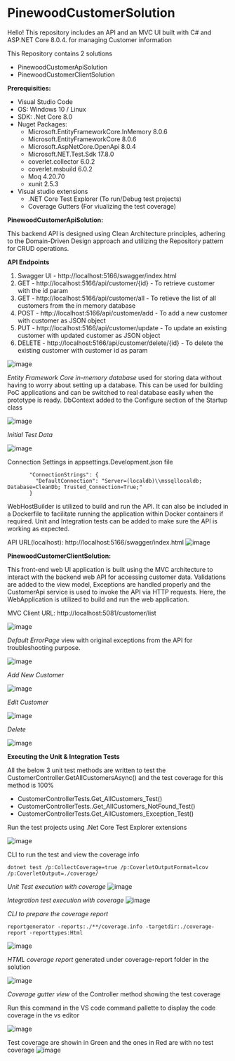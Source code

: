 # PinewoodCustomerSolution

Hello! This repository includes an API and an MVC UI built with C# and ASP.NET Core 8.0.4. for managing Customer information

This Repository contains 2 solutions
 -	PinewoodCustomerApiSolution
 -	PinewoodCustomerClientSolution

**Prerequisities:**

  - Visual Studio Code
  - OS: Windows 10 / Linux
  - SDK: .Net Core 8.0
  - Nuget Packages:
    - Microsoft.EntityFrameworkCore.InMemory 8.0.6
    - Microsoft.EntityFrameworkCore 8.0.6
    - Microsoft.AspNetCore.OpenApi 8.0.4
    - Microsoft.NET.Test.Sdk 17.8.0
    - coverlet.collector 6.0.2
    - coverlet.msbuild 6.0.2
    - Moq 4.20.70
    - xunit 2.5.3
  - Visual studio extensions
    - .NET Core Test Explorer (To run/Debug test projects)
    - Coverage Gutters (For viualizing the test coverage)

**PinewoodCustomerApiSolution:**

This backend API is designed using Clean Architecture principles, adhering to the Domain-Driven Design approach and utilizing the Repository pattern for CRUD operations.

**API Endpoints**
1. Swagger UI - http://localhost:5166/swagger/index.html
2. GET - http://localhost:5166/api/customer/{id} - To retrieve customer with the id param
3. GET - http://localhost:5166/api/customer/all - To retieve the list of all customers from the in memory database
4. POST - http://localhost:5166/api/customer/add - To add a new customer with customer as JSON object
5. PUT - http://localhost:5166/api/customer/update - To update an existing customer with updated customer as JSON object
6. DELETE - http://localhost:5166/api/customer/delete/{id} - To delete the existing customer with customer id as param

 ![image](https://github.com/ksenthilraajaa/PinewoodCustomerSolution/assets/54350680/2afe63aa-1422-4769-b547-eb846295ab8a)

*Entity Framework Core in-memory database* used for storing data without having to worry about setting up a database. This can be used for building PoC applications and can be switched to real database easily when the prototype is ready.
DbContext added to the Configure section of the Startup class

 ![image](https://github.com/ksenthilraajaa/PinewoodCustomerSolution/assets/54350680/ab3335d4-e624-4bc6-9b1e-19945fa95d60)

*Initial Test Data*

 ![image](https://github.com/ksenthilraajaa/PinewoodCustomerSolution/assets/54350680/3caa7a72-1776-4fd3-a7a9-fe92b33d1950)

Connection Settings in appsettings.Development.json file

```
       "ConnectionStrings": {
         "DefaultConnection": "Server=(localdb)\\mssqllocaldb; Database=CleanDb; Trusted_Connection=True;"
       }
```

WebHostBuilder is utilized to build and run the API. It can also be included in a Dockerfile to facilitate running the application within Docker containers if required. Unit and Integration tests can be added to make sure the API is working as expected.

API URL(localhost): http://localhost:5166/swagger/index.html
 ![image](https://github.com/ksenthilraajaa/PinewoodCustomerSolution/assets/54350680/49a8f7c2-2b3a-494f-8919-bafe90b05536)


**PinewoodCustomerClientSolution:**

This front-end web UI application is built using the MVC architecture to interact with the backend web API for accessing customer data. Validations are added to the view model, Exceptions are handled properly and the CustomerApi service is used to invoke the API via HTTP requests.
Here, the WebApplication is utilized to build and run the web application.


MVC Client URL: http://localhost:5081/customer/list

 ![image](https://github.com/ksenthilraajaa/PinewoodCustomerSolution/assets/54350680/ae450ed1-4fd6-4e50-8a9f-f12841422fc5)


*Default ErrorPage* view with original exceptions from the API for troubleshooting purpose.

 ![image](https://github.com/ksenthilraajaa/PinewoodCustomerSolution/assets/54350680/3bb02526-ec19-46af-8d49-0a35c7ecdc09)


*Add New Customer*

 ![image](https://github.com/ksenthilraajaa/PinewoodCustomerSolution/assets/54350680/7a3d27c6-5caf-470f-8c36-10cef9b039a9)


*Edit Customer*

 ![image](https://github.com/ksenthilraajaa/PinewoodCustomerSolution/assets/54350680/a375f9da-0279-4e4e-9357-648930f7aca1)


*Delete*

![image](https://github.com/ksenthilraajaa/PinewoodCustomerSolution/assets/54350680/60301816-9ca4-41e6-8c23-bca826134ae0)


**Executing the Unit & Integration Tests**

All the below 3 unit test methods are written to test the CustomerController.GetAllCustomersAsync() and the test coverage for this method is 100%
  - CustomerControllerTests.Get_AllCustomers_Test()
  - CustomerControllerTests..Get_AllCustomers_NotFound_Test()
  - CustomerControllerTests.Get_AllCustomers_Exception_Test()

Run the test projects using .Net Core Test Explorer extensions

![image](https://github.com/ksenthilraajaa/PinewoodCustomerSolution/assets/54350680/a405f924-67c6-4eab-9474-df1b57e2aceb)


CLI to run the test and view the coverage info
```
dotnet test /p:CollectCoverage=true /p:CoverletOutputFormat=lcov /p:CoverletOutput=./coverage/
```
*Unit Test execution with coverage*
![image](https://github.com/ksenthilraajaa/PinewoodCustomerSolution/assets/54350680/1ca90b87-27b1-48c0-9f11-e815459b60b6)

*Integration test execution with coverage*
![image](https://github.com/ksenthilraajaa/PinewoodCustomerSolution/assets/54350680/a52cd86f-0880-45c4-8b1c-dffe2221b050)

*CLI to prepare the coverage report*

```
reportgenerator -reports:./**/coverage.info -targetdir:./coverage-report -reporttypes:Html
```
![image](https://github.com/ksenthilraajaa/PinewoodCustomerSolution/assets/54350680/5afdeea6-c723-4234-915d-0829631bbdb1)

*HTML coverage report* generated under coverage-report folder in the solution 

![image](https://github.com/ksenthilraajaa/PinewoodCustomerSolution/assets/54350680/51388095-6424-4c04-9be7-040fbf38ff67)

*Coverage gutter view* of the Controller method showing the test coverage

Run this command in the VS code command pallette to display the code coverage in the vs editor

![image](https://github.com/ksenthilraajaa/PinewoodCustomerSolution/assets/54350680/504617cf-721d-4d2c-8e53-0b9b0e8ab95a)

Test coverage are showin in Green and the ones in Red are with no test coverage
![image](https://github.com/ksenthilraajaa/PinewoodCustomerSolution/assets/54350680/b319f57f-c0c2-4919-9230-ec9facc223f0)

